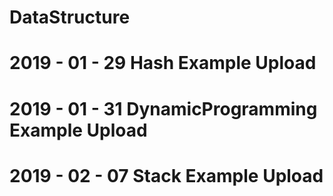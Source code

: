 # DataStructure 
# 2019 - 01 - 29 Hash Example Upload
# 2019 - 01 - 31 DynamicProgramming Example Upload
# 2019 - 02 - 07 Stack Example Upload
